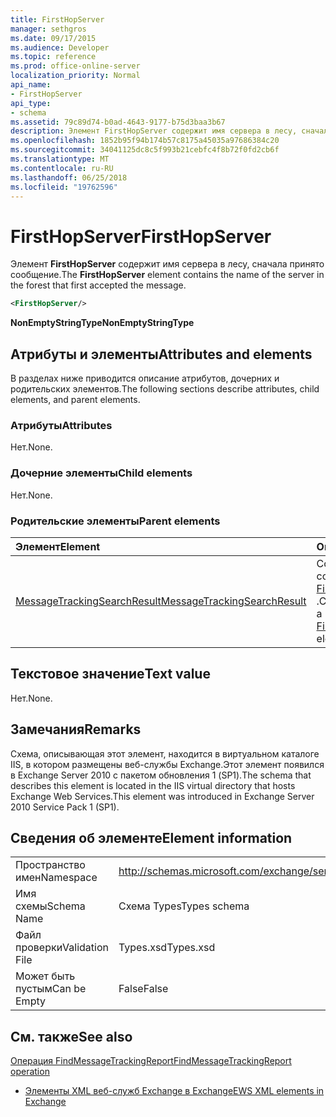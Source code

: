 ```yaml
---
title: FirstHopServer
manager: sethgros
ms.date: 09/17/2015
ms.audience: Developer
ms.topic: reference
ms.prod: office-online-server
localization_priority: Normal
api_name:
- FirstHopServer
api_type:
- schema
ms.assetid: 79c89d74-b0ad-4643-9177-b75d3baa3b67
description: Элемент FirstHopServer содержит имя сервера в лесу, сначала принято сообщение.
ms.openlocfilehash: 1852b95f94b174b57c8175a45035a97686384c20
ms.sourcegitcommit: 34041125dc8c5f993b21cebfc4f8b72f0fd2cb6f
ms.translationtype: MT
ms.contentlocale: ru-RU
ms.lasthandoff: 06/25/2018
ms.locfileid: "19762596"
---
```

# <a name="firsthopserver"></a><span data-ttu-id="1ddbb-103">FirstHopServer</span><span class="sxs-lookup"><span data-stu-id="1ddbb-103">FirstHopServer</span></span>

<span data-ttu-id="1ddbb-104">Элемент **FirstHopServer** содержит имя сервера в лесу, сначала принято сообщение.</span><span class="sxs-lookup"><span data-stu-id="1ddbb-104">The **FirstHopServer** element contains the name of the server in the forest that first accepted the message.</span></span> 
  
```xml
<FirstHopServer/>
```

 <span data-ttu-id="1ddbb-105">**NonEmptyStringType**</span><span class="sxs-lookup"><span data-stu-id="1ddbb-105">**NonEmptyStringType**</span></span>
## <a name="attributes-and-elements"></a><span data-ttu-id="1ddbb-106">Атрибуты и элементы</span><span class="sxs-lookup"><span data-stu-id="1ddbb-106">Attributes and elements</span></span>

<span data-ttu-id="1ddbb-107">В разделах ниже приводится описание атрибутов, дочерних и родительских элементов.</span><span class="sxs-lookup"><span data-stu-id="1ddbb-107">The following sections describe attributes, child elements, and parent elements.</span></span>
  
### <a name="attributes"></a><span data-ttu-id="1ddbb-108">Атрибуты</span><span class="sxs-lookup"><span data-stu-id="1ddbb-108">Attributes</span></span>

<span data-ttu-id="1ddbb-109">Нет.</span><span class="sxs-lookup"><span data-stu-id="1ddbb-109">None.</span></span>
  
### <a name="child-elements"></a><span data-ttu-id="1ddbb-110">Дочерние элементы</span><span class="sxs-lookup"><span data-stu-id="1ddbb-110">Child elements</span></span>

<span data-ttu-id="1ddbb-111">Нет.</span><span class="sxs-lookup"><span data-stu-id="1ddbb-111">None.</span></span>
  
### <a name="parent-elements"></a><span data-ttu-id="1ddbb-112">Родительские элементы</span><span class="sxs-lookup"><span data-stu-id="1ddbb-112">Parent elements</span></span>

|<span data-ttu-id="1ddbb-113">**Элемент**</span><span class="sxs-lookup"><span data-stu-id="1ddbb-113">**Element**</span></span>|<span data-ttu-id="1ddbb-114">**Описание**</span><span class="sxs-lookup"><span data-stu-id="1ddbb-114">**Description**</span></span>|
|:-----|:-----|
|[<span data-ttu-id="1ddbb-115">MessageTrackingSearchResult</span><span class="sxs-lookup"><span data-stu-id="1ddbb-115">MessageTrackingSearchResult</span></span>](messagetrackingsearchresult.md) <br/> |<span data-ttu-id="1ddbb-116">Содержит результат одного сообщения для элемента [FindMessageTrackingReportResponse](findmessagetrackingreportresponse.md) .</span><span class="sxs-lookup"><span data-stu-id="1ddbb-116">Contains a single message result for a [FindMessageTrackingReportResponse](findmessagetrackingreportresponse.md) element.</span></span>  <br/> |
   
## <a name="text-value"></a><span data-ttu-id="1ddbb-117">Текстовое значение</span><span class="sxs-lookup"><span data-stu-id="1ddbb-117">Text value</span></span>

<span data-ttu-id="1ddbb-118">Нет.</span><span class="sxs-lookup"><span data-stu-id="1ddbb-118">None.</span></span>
  
## <a name="remarks"></a><span data-ttu-id="1ddbb-119">Замечания</span><span class="sxs-lookup"><span data-stu-id="1ddbb-119">Remarks</span></span>

<span data-ttu-id="1ddbb-120">Схема, описывающая этот элемент, находится в виртуальном каталоге IIS, в котором размещены веб-службы Exchange.Этот элемент появился в Exchange Server 2010 с пакетом обновления 1 (SP1).</span><span class="sxs-lookup"><span data-stu-id="1ddbb-120">The schema that describes this element is located in the IIS virtual directory that hosts Exchange Web Services.This element was introduced in Exchange Server 2010 Service Pack 1 (SP1).</span></span>
  
## <a name="element-information"></a><span data-ttu-id="1ddbb-121">Сведения об элементе</span><span class="sxs-lookup"><span data-stu-id="1ddbb-121">Element information</span></span>

|||
|:-----|:-----|
|<span data-ttu-id="1ddbb-122">Пространство имен</span><span class="sxs-lookup"><span data-stu-id="1ddbb-122">Namespace</span></span>  <br/> |http://schemas.microsoft.com/exchange/services/2006/types  <br/> |
|<span data-ttu-id="1ddbb-123">Имя схемы</span><span class="sxs-lookup"><span data-stu-id="1ddbb-123">Schema Name</span></span>  <br/> |<span data-ttu-id="1ddbb-124">Схема Types</span><span class="sxs-lookup"><span data-stu-id="1ddbb-124">Types schema</span></span>  <br/> |
|<span data-ttu-id="1ddbb-125">Файл проверки</span><span class="sxs-lookup"><span data-stu-id="1ddbb-125">Validation File</span></span>  <br/> |<span data-ttu-id="1ddbb-126">Types.xsd</span><span class="sxs-lookup"><span data-stu-id="1ddbb-126">Types.xsd</span></span>  <br/> |
|<span data-ttu-id="1ddbb-127">Может быть пустым</span><span class="sxs-lookup"><span data-stu-id="1ddbb-127">Can be Empty</span></span>  <br/> |<span data-ttu-id="1ddbb-128">False</span><span class="sxs-lookup"><span data-stu-id="1ddbb-128">False</span></span>  <br/> |
   
## <a name="see-also"></a><span data-ttu-id="1ddbb-129">См. также</span><span class="sxs-lookup"><span data-stu-id="1ddbb-129">See also</span></span>



[<span data-ttu-id="1ddbb-130">Операция FindMessageTrackingReport</span><span class="sxs-lookup"><span data-stu-id="1ddbb-130">FindMessageTrackingReport operation</span></span>](findmessagetrackingreport-operation.md)


- [<span data-ttu-id="1ddbb-131">Элементы XML веб-служб Exchange в Exchange</span><span class="sxs-lookup"><span data-stu-id="1ddbb-131">EWS XML elements in Exchange</span></span>](ews-xml-elements-in-exchange.md)

